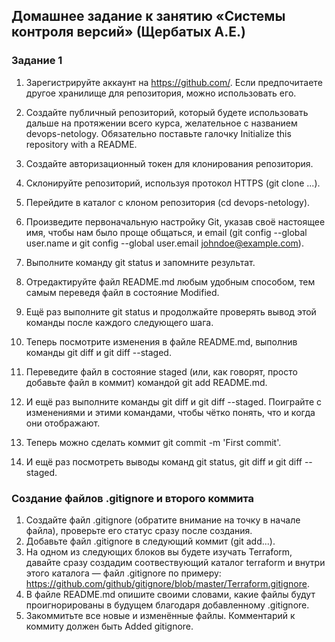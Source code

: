 ## Домашнее задание к занятию «Системы контроля версий» (Щербатых А.Е.)
### Задание 1

1. Зарегистрируйте аккаунт на https://github.com/. Если предпочитаете другое хранилище для репозитория, можно использовать его.

2. Создайте публичный репозиторий, который будете использовать дальше на протяжении всего курса, желательное с названием devops-netology. Обязательно поставьте галочку Initialize this repository with a README.

3. Создайте авторизационный токен для клонирования репозитория.

4. Склонируйте репозиторий, используя протокол HTTPS (git clone ...).

5. Перейдите в каталог с клоном репозитория (cd devops-netology).

6. Произведите первоначальную настройку Git, указав своё настоящее имя, чтобы нам было проще общаться, и email (git config --global user.name и git config --global user.email johndoe@example.com).

7. Выполните команду git status и запомните результат.

8. Отредактируйте файл README.md любым удобным способом, тем самым переведя файл в состояние Modified.

9. Ещё раз выполните git status и продолжайте проверять вывод этой команды после каждого следующего шага.

10. Теперь посмотрите изменения в файле README.md, выполнив команды git diff и git diff --staged.

11. Переведите файл в состояние staged (или, как говорят, просто добавьте файл в коммит) командой git add README.md.

12. И ещё раз выполните команды git diff и git diff --staged. Поиграйте с изменениями и этими командами, чтобы чётко понять, что и когда они отображают.

13. Теперь можно сделать коммит git commit -m 'First commit'.

14. И ещё раз посмотреть выводы команд git status, git diff и git diff --staged.

### Создание файлов .gitignore и второго коммита

1. Создайте файл .gitignore (обратите внимание на точку в начале файла), проверьте его статус сразу после создания.
2. Добавьте файл .gitignore в следующий коммит (git add...).
3. На одном из следующих блоков вы будете изучать Terraform, давайте сразу создадим соотвествующий каталог terraform и внутри этого каталога — файл .gitignore по примеру: https://github.com/github/gitignore/blob/master/Terraform.gitignore.
4. В файле README.md опишите своими словами, какие файлы будут проигнорированы в будущем благодаря добавленному .gitignore.
5. Закоммитьте все новые и изменённые файлы. Комментарий к коммиту должен быть Added gitignore.
